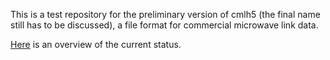 This is a test repository for the preliminary version of cmlh5 (the final name still has to be discussed), a file format for commercial microwave link data.

[Here](http://nbviewer.jupyter.org/github/cchwala/test_file_format/blob/master/Overview.ipynb) is an overview of the current status. 
